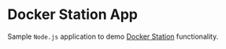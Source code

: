 Docker Station App
======
Sample `Node.js` application to demo [Docker Station](https://github.com/ezmilhouse/docker-station) functionality.

